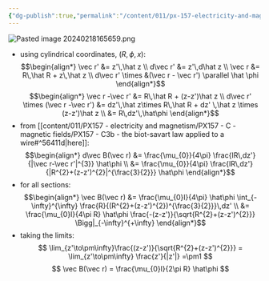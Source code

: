 ```yaml
---
{"dg-publish":true,"permalink":"/content/011/px-157-electricity-and-magnetism/px-157-c-magnetic-fields/px-157-c3c-magnetic-field-of-a-straight-wire/","noteIcon":"1","created":"2024-10-01T18:27:10.190+01:00","updated":"2024-11-26T20:09:31.181+00:00"}
---
```


![Pasted image 20240218165659.png](/img/user/pics/Pasted%20image%2020240218165659.png) 
- using cylindrical coordinates, $(R,\phi,x):$
$$\begin{align*}
		\vec r' &= z'\,\hat z \\
		d\vec r' &= z'\,d\hat z \\
		\vec r &= R\,\hat R + z\,\hat z \\
		d\vec r' \times &(\vec r - \vec r') \parallel \hat \phi
\end{align*}$$
$$\begin{align*}
	\vec r -\vec r' &= R\,\hat R + (z-z')\hat z \\
	d\vec r' \times (\vec r -\vec r') &= dz'\,\hat z\times R\,\hat R + dz' \,\hat z \times (z-z')\hat z \\
	&= R\,dz'\,\hat\phi
\end{align*}$$
- from [[content/011/PX157 - electricity and magnetism/PX157 - C - magnetic fields/PX157 - C3b - the biot-savart law applied to a wire#^56411d\|here]]:
$$\begin{align*}
	d\vec B(\vec r) &= \frac{\mu_{0}}{4\pi} \frac{IR\,dz'}{|\vec r-\vec r'|^{3}} \hat\phi \\
	&= \frac{\mu_{0}}{4\pi} \frac{IR\,dz'}{|R^{2}+(z-z')^{2}|^{\frac{3}{2}}} \hat\phi
\end{align*}$$
- for all sections:
$$\begin{align*}
	\vec B(\vec r) &= \frac{\mu_{0}I}{4\pi} \hat\phi \int_{-\infty}^{\infty} \frac{R}{(R^{2}+(z-z')^{2})^{\frac{3}{2}}}\,dz' \\
	&= \frac{\mu_{0}I}{4\pi R} \hat\phi \frac{-(z-z')}{\sqrt{R^{2}+(z-z')^{2}}} \Bigg|_{-\infty}^{+\infty}
\end{align*}$$
- taking the limits:
$$
\lim_{z'\to\pm\infty}\frac{(z-z')}{\sqrt{R^{2}+(z-z')^{2}}} = \lim_{z'\to\pm\infty} \frac{z'}{|z'|} =\pm1
$$
$$
\vec B(\vec r) = \frac{\mu_{0}I}{2\pi R} \hat\phi
$$
